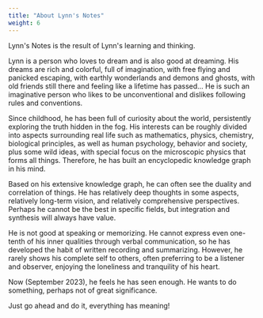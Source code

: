 ```yaml
---
title: "About Lynn's Notes"
weight: 6
---
```


Lynn's Notes is the result of Lynn's learning and thinking.

Lynn is a person who loves to dream and is also good at dreaming. His dreams are rich and colorful, full of imagination, with free flying and panicked escaping, with earthly wonderlands and demons and ghosts, with old friends still there and feeling like a lifetime has passed... He is such an imaginative person who likes to be unconventional and dislikes following rules and conventions.

Since childhood, he has been full of curiosity about the world, persistently exploring the truth hidden in the fog. His interests can be roughly divided into aspects surrounding real life such as mathematics, physics, chemistry, biological principles, as well as human psychology, behavior and society, plus some wild ideas, with special focus on the microscopic physics that forms all things. Therefore, he has built an encyclopedic knowledge graph in his mind.

Based on his extensive knowledge graph, he can often see the duality and correlation of things. He has relatively deep thoughts in some aspects, relatively long-term vision, and relatively comprehensive perspectives. Perhaps he cannot be the best in specific fields, but integration and synthesis will always have value.

He is not good at speaking or memorizing. He cannot express even one-tenth of his inner qualities through verbal communication, so he has developed the habit of written recording and summarizing. However, he rarely shows his complete self to others, often preferring to be a listener and observer, enjoying the loneliness and tranquility of his heart.

Now (September 2023), he feels he has seen enough. He wants to do something, perhaps not of great significance.

Just go ahead and do it, everything has meaning!